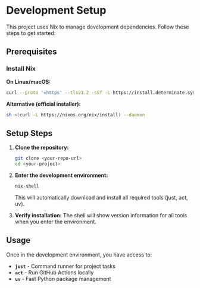 # Development Setup

This project uses Nix to manage development dependencies. Follow these steps to get started:

## Prerequisites

### Install Nix

**On Linux/macOS:**
```bash
curl --proto '=https' --tlsv1.2 -sSf -L https://install.determinate.systems/nix | sh -s -- install
```

**Alternative (official installer):**
```bash
sh <(curl -L https://nixos.org/nix/install) --daemon
```

## Setup Steps

1. **Clone the repository:**
   ```bash
   git clone <your-repo-url>
   cd <your-project>
   ```

2. **Enter the development environment:**
   ```bash
   nix-shell
   ```
   
   This will automatically download and install all required tools (just, act, uv).

3. **Verify installation:**
   The shell will show version information for all tools when you enter the environment.

## Usage

Once in the development environment, you have access to:

- **`just`** - Command runner for project tasks
- **`act`** - Run GitHub Actions locally  
- **`uv`** - Fast Python package management
